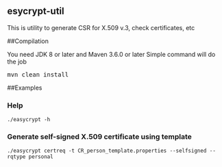 ## esycrypt-util

This is utility to generate CSR for X.509 v.3, check certificates, etc

##Compilation

You need JDK 8 or later and Maven 3.6.0 or later
Simple command will do the job
<pre>
mvn clean install
</pre>

##Examples

### Help

```
./easycrypt -h
```

### Generate self-signed X.509 certificate using template
```
./easycrypt certreq -t CR_person_template.properties --selfsigned --rqtype personal
```
